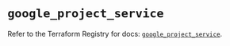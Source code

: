 # `google_project_service`

Refer to the Terraform Registry for docs: [`google_project_service`](https://registry.terraform.io/providers/hashicorp/google-beta/6.33.0/docs/resources/google_project_service).
